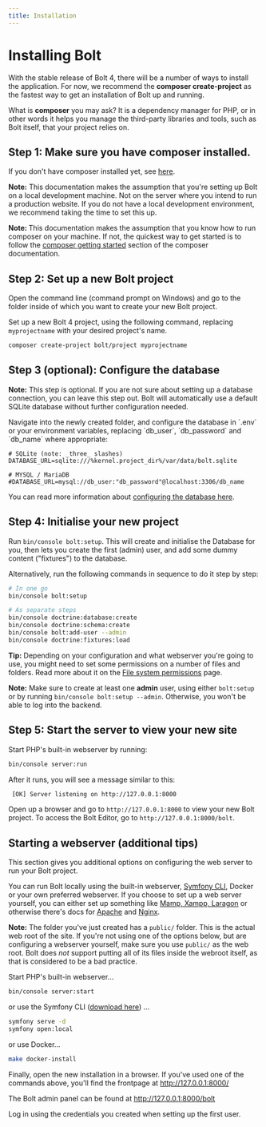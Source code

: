 ```yaml
---
title: Installation
---
```

Installing Bolt
===============

With the stable release of Bolt 4, there will be a number of ways to install
the application. For now, we recommend the **composer create-project** as the
fastest way to get an installation of Bolt up and running.

What is **composer** you may ask? It is a dependency manager for PHP, or in
other words it helps you manage the third-party libraries and tools, such as
Bolt itself, that your project relies on.

## Step 1: Make sure you have composer installed.

If you don't have composer installed yet, see [here][get-composer].

<p class="note"><strong>Note:</strong> This documentation makes the assumption
that you're setting up Bolt on a local development machine. Not on the server
where you intend to run a production website. If you do not have a local
development environment, we recommend taking the time to set this up. </p>

<p class="note"><strong>Note: </strong> This documentation makes the assumption
that you know how to run composer on your machine. If not, the quickest way
to get started is to follow the <a href="https://getcomposer.org/doc/00-intro.md"
 target="_blank">composer getting started</a> section of the composer documentation.</p>

## Step 2: Set up a new Bolt project

Open the command line (command prompt on Windows) and go to the folder
inside of which you want to create your new Bolt project.

Set up a new Bolt 4 project, using the following command, replacing
`myprojectname` with your desired project's name.

```bash
composer create-project bolt/project myprojectname
```

## Step 3 (optional): Configure the database

<p class="note"><strong>Note:</strong> This step is optional. If you are not
sure about setting up a database connection, you can leave this step out. Bolt
will automatically use a default SQLite database without further configuration
needed.</p>
Navigate into the newly created folder, and configure the database in `.env` or
your environment variables, replacing `db_user`, `db_password` and `db_name`
where appropriate:

```env
# SQLite (note: _three_ slashes)
DATABASE_URL=sqlite:///%kernel.project_dir%/var/data/bolt.sqlite

# MYSQL / MariaDB
#DATABASE_URL=mysql://db_user:"db_password"@localhost:3306/db_name
```

<!-- # Postgres
#DATABASE_URL=postgresql://db_user:"db_password"@localhost:5432/db_name?serverVersion=11" -->

You can read more information about [configuring the database here][db-setup].

## Step 4: Initialise your new project

Run `bin/console bolt:setup`. This will create
and initialise the Database for you, then lets you create the first (admin)
user, and add some dummy content ("fixtures") to the database.

Alternatively, run the following commands in sequence to do it step by step:

```bash
# In one go
bin/console bolt:setup

# As separate steps
bin/console doctrine:database:create
bin/console doctrine:schema:create
bin/console bolt:add-user --admin
bin/console doctrine:fixtures:load
```

<p class="tip"><strong>Tip:</strong> Depending on your configuration and what
webserver you're going to use, you might need to set some permissions on a
number of files and folders. Read more about it on the <a href="./permissions">
File system permissions</a> page.</p>

<p class="note"><strong>Note:</strong> Make sure to create at least one
<strong>admin</strong> user, using either <code>bolt:setup</code> or by
running <code>bin/console bolt:setup --admin</code>. Otherwise, you 
won't be able to log into the backend.</p>

## Step 5: Start the server to view your new site

Start PHP's built-in webserver by running:

```bash
bin/console server:run
```

After it runs, you will see a message similar to this:

```bash
 [OK] Server listening on http://127.0.0.1:8000                           
```

Open up a browser and go to `http://127.0.0.1:8000` to view your new
Bolt project. To access the Bolt Editor, go to `http://127.0.0.1:8000/bolt`.

Starting a webserver (additional tips)
--------------------

This section gives you additional options on configuring the web server to
run your Bolt project.

You can run Bolt locally using the built-in webserver, [Symfony CLI][cli],
Docker or your own preferred webserver. If you choose to set up a web server
yourself, you can either set up something like [Mamp, Xampp, Laragon][local] or
otherwise there's docs for [Apache][apache] and [Nginx][nginx].

<p class="note"><strong>Note:</strong> The folder you've just created has a
<code>public/</code> folder. This is the actual web root of the site. If you're
not using one of the options below, but are configuring a webserver yourself,
make sure you use <code>public/</code> as the web root. Bolt does <em>not</em>
support putting all of its files inside the webroot itself, as that is
considered to be a bad practice.</p>

Start PHP's built-in webserver…

```bash
bin/console server:start
```

or use the Symfony CLI ([download here][cli]) …

```bash
symfony serve -d
symfony open:local
```

or use Docker…

```bash
make docker-install
```

Finally, open the new installation in a browser. If you've used one of the
commands above, you'll find the frontpage at http://127.0.0.1:8000/

The Bolt admin panel can be found at http://127.0.0.1:8000/bolt

Log in using the credentials you created when setting up the first user.

[cli]: https://symfony.com/download
[get-composer]: install-composer
[db-setup]: ../configuration/database
[local]: https://www.slant.co/topics/5299/versus/~laragon_vs_xampp_vs_mamp
[apache]: webserver/apache
[nginx]: webserver/nginx
